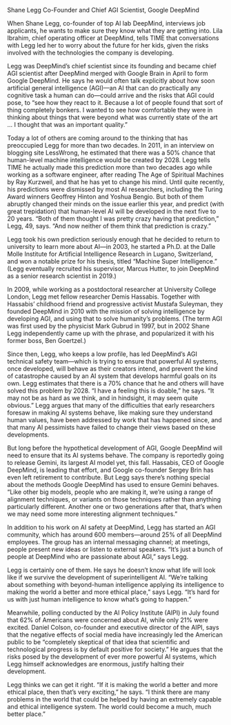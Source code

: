 Shane Legg
Co-Founder and Chief AGI Scientist, Google DeepMind

When Shane Legg, co-founder of top AI lab DeepMind, interviews job applicants, he wants to make sure they know what they are getting into. Lila Ibrahim, chief operating officer at DeepMind, tells TIME that conversations with Legg led her to worry about the future for her kids, given the risks involved with the technologies the company is developing.

Legg was DeepMind’s chief scientist since its founding and became chief AGI scientist after DeepMind merged with Google Brain in April to form Google DeepMind. He says he would often talk explicitly about how soon artificial general intelligence (AGI)—an AI that can do practically any cognitive task a human can do—could arrive and the risks that AGI could pose, to “see how they react to it. Because a lot of people found that sort of thing completely bonkers. I wanted to see how comfortable they were in thinking about things that were beyond what was currently state of the art … I thought that was an important quality.”

Today a lot of others are coming around to the thinking that has preoccupied Legg for more than two decades. In 2011, in an interview on blogging site LessWrong, he estimated that there was a 50% chance that human-level machine intelligence would be created by 2028. Legg tells TIME he actually made this prediction more than two decades ago while working as a software engineer, after reading The Age of Spiritual Machines by Ray Kurzweil, and that he has yet to change his mind. Until quite recently, his predictions were dismissed by most AI researchers, including the Turing Award winners Geoffrey Hinton and Yoshua Bengio. But both of them abruptly changed their minds on the issue earlier this year, and predict (with great trepidation) that human-level AI will be developed in the next five to 20 years. “Both of them thought I was pretty crazy having that prediction,” Legg, 49, says. “And now neither of them think that prediction is crazy.”

Legg took his own prediction seriously enough that he decided to return to university to learn more about AI—in 2003, he started a Ph.D. at the Dalle Molle Institute for Artificial Intelligence Research in Lugano, Switzerland, and won a notable prize for his thesis, titled “Machine Super Intelligence.” (Legg eventually recruited his supervisor, Marcus Hutter, to join DeepMind as a senior research scientist in 2019.)

In 2009, while working as a postdoctoral researcher at University College London, Legg met fellow researcher Demis Hassabis. Together with Hassabis’ childhood friend and progressive activist Mustafa Suleyman, they founded DeepMind in 2010 with the mission of solving intelligence by developing AGI, and using that to solve humanity’s problems. (The term AGI was first used by the physicist Mark Gubrud in 1997, but in 2002 Shane Legg independently came up with the phrase, and popularized it with his former boss, Ben Goertzel.)

Since then, Legg, who keeps a low profile, has led DeepMind’s AGI technical safety team—which is trying to ensure that powerful AI systems, once developed, will behave as their creators intend, and prevent the kind of catastrophe caused by an AI system that develops harmful goals on its own. Legg estimates that there is a 70% chance that he and others will have solved this problem by 2028. “I have a feeling this is doable,” he says. “It may not be as hard as we think, and in hindsight, it may seem quite obvious.” Legg argues that many of the difficulties that early researchers foresaw in making AI systems behave, like making sure they understand human values, have been addressed by work that has happened since, and that many AI pessimists have failed to change their views based on these developments.

But long before the hypothetical development of AGI, Google DeepMind will need to ensure that its AI systems behave. The company is reportedly going to release Gemini, its largest AI model yet, this fall. Hassabis, CEO of Google DeepMind, is leading that effort, and Google co-founder Sergey Brin has even left retirement to contribute. But Legg says there’s nothing special about the methods Google DeepMind has used to ensure Gemini behaves. “Like other big models, people who are making it, we’re using a range of alignment techniques, or variants on those techniques rather than anything particularly different. Another one or two generations after that, that’s when we may need some more interesting alignment techniques.”

In addition to his work on AI safety at DeepMind, Legg has started an AGI community, which has around 600 members—around 25% of all DeepMind employees. The group has an internal messaging channel; at meetings, people present new ideas or listen to external speakers. “It’s just a bunch of people at DeepMind who are passionate about AGI,” says Legg.

Legg is certainly one of them. He says he doesn’t know what life will look like if we survive the development of superintelligent AI. “We’re talking about something with beyond-human intelligence applying its intelligence to making the world a better and more ethical place,” says Legg. “It’s hard for us with just human intelligence to know what’s going to happen.”

Meanwhile, polling conducted by the AI Policy Institute (AIPI) in July found that 62% of Americans were concerned about AI, while only 21% were excited. Daniel Colson, co-founder and executive director of the AIPI, says that the negative effects of social media have increasingly led the American public to be “completely skeptical of that idea that scientific and technological progress is by default positive for society.” He argues that the risks posed by the development of ever more powerful AI systems, which Legg himself acknowledges are enormous, justify halting their development.

Legg thinks we can get it right. “If it is making the world a better and more ethical place, then that’s very exciting,” he says. “I think there are many problems in the world that could be helped by having an extremely capable and ethical intelligence system. The world could become a much, much better place.”